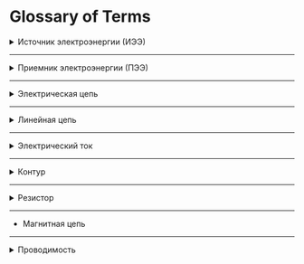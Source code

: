 # Glossary of Terms

 
<details>

<summary>Источник электроэнергии (ИЭЭ)</summary>

## Источник электроэнергии — это устройство или система, которая обеспечивает подачу электрической энергии в электрическую цепь. Источники электроэнергии преобразуют другие формы энергии (механическую, химическую, солнечную и т. д.) в электрическую. Эти устройства обеспечивают ток, который используется для питания различных приёмников электроэнергии.

### Типы источников электроэнергии:

1. **Генераторы** (или электростанции):
- Преобразуют механическую энергию в электрическую. Примеры:
    - **Турбогенераторы** на тепловых, атомных и гидроэлектростанциях.
    - **Гидрогенераторы** на гидроэлектростанциях.
    - **Ветрогенераторы** используют энергию ветра для выработки электричества.

2. **Аккумуляторы и батареи**:
- Преобразуют химическую энергию в электрическую.
- Примеры: **аккумуляторы** (например, свинцово-кислотные, литий-ионные), **батареи** (например, AA, AAA, автомобильные аккумуляторы).

3. **Солнечные панели**:
- Преобразуют солнечную энергию в электрическую с помощью фотоэлектрических элементов.

4. **Топливные элементы**:
- Преобразуют химическую энергию топлива непосредственно в электрическую энергию через электрохимическую реакцию.
- Примеры: водородные топливные элементы.

5. **Термогальванические и термоэлектрические генераторы**:
- Преобразуют теплоту в электрическую энергию.

6. **Элементы пироустройства**:
- Преобразуют механическое воздействие или давление в электрический ток, например, пьезоэлектрические элементы.

### Характеристики источников электроэнергии:

- **Напряжение**: Источник может генерировать постоянное или переменное напряжение. Например, аккумуляторы обычно имеют постоянное напряжение, а генераторы — переменное.

- **Мощность**: Это количество энергии, которое источник может обеспечить за определенный промежуток времени. Источник энергии может быть маломощным (например, батарейки) или высокомощным (например, электростанции).

- **Эффективность**: Эффективность преобразования энергии из одной формы в электрическую может зависеть от типа источника и его конструкции.

### Примеры источников электроэнергии:

1. **Электрогенераторы** на электростанциях.
2. **Аккумуляторы** (например, автомобильные, ноутбучные).
3. **Солнечные панели**.
4. **Ветряные турбины**.
5. **Топливные элементы**, использующие водород или другие топлива.

### Заключение:

Источник электроэнергии — это начало электрической цепи, которое подает электрический ток для питания различных устройств, преобразуя другие виды энергии в электрическую. Он играет ключевую роль в обеспечении функционирования всех типов электрических систем.
</details>

---

<details>

<summary>Приемник электроэнергии (ПЭЭ)</summary>

Это же потребитель и нагрузка. 

## Приёмник электроэнергии — это устройство или установка, которая преобразует электрическую энергию в другие виды энергии (например, механическую, тепловую, световую) для выполнения какой-либо работы. В контексте электрических цепей, приёмник электроэнергии является конечным элементом системы, куда подается энергия от источника (например, генератора или аккумулятора).

### Примеры приёмников электроэнергии:

1. **Электрические двигатели** — преобразуют электрическую энергию в механическую (например, в вентиляторе, насосах или электромобилях).
2. **Освещительные приборы** — такие как лампы, которые преобразуют электрическую энергию в световую.
3. **Нагревательные элементы** — такие как электроплиты, обогреватели или тостеры, которые преобразуют электрическую энергию в теплоту.
4. **Электронные устройства** — телефоны, телевизоры, компьютеры и другие устройства, которые используют электрическую энергию для работы их электронных компонентов.

### Особенности приёмников:

- **Мощность**: Приёмники могут работать при различных уровнях мощности, от низких (например, в быту) до высоких (например, в промышленности).
- **Эффективность**: Приёмники могут иметь различную степень преобразования энергии, в зависимости от их типа и конструктивных особенностей.
- **Характер работы**: В зависимости от типа энергии, которую они потребляют, приёмники могут иметь разные характеристики: постоянная нагрузка, переменная нагрузка, пульсирующая нагрузка и т.д.

Приёмники электроэнергии являются неотъемлемой частью большинства электрических цепей, поскольку они обеспечивают использование подводимой энергии для выполнения конкретной работы.
</details>

---

<details>

<summary>Электрическая цепь</summary>

## Электрическая цепь — это замкнутая проводящая система, через которую может протекать электрический ток. Она состоит из различных компонентов, таких как источники энергии (например, батареи или генераторы), проводники (провода или кабели), элементы управления (выключатели, предохранители) и различные электрические устройства (резисторы, конденсаторы, лампочки и другие).

Основные характеристики электрической цепи:

1. **Источник энергии**: генерирует электрический ток, например, батарея или аккумулятор.
2. **Проводники**: проводят электрический ток между элементами цепи, обычно это металлические провода.
3. **Нагрузочные элементы**: устройства, которые используют электрическую энергию, например, лампочки, электродвигатели, сопротивления и другие.
4. **Замкнутость цепи**: для протекания тока электрическая цепь должна быть замкнутой (от источника энергии до нагрузки и обратно).

Электрическая цепь может быть **последовательной**, **параллельной** или комбинированной (смешанной), в зависимости от того, как соединены её элементы.

Пример простой цепи: батарея, провод и лампочка, соединенные в одном замкнутом контуре. Когда цепь замкнута, ток начинает течь через провод и зажигать лампочку.
</details>

---

<details>

<summary>Линейная цепь</summary>

## Линейная цепь 

Линейная цепь — это электрическая цепь, в которой выполняется **принцип суперпозиции**, т.е. токи и напряжения зависят от источников и параметров цепи *линейно*. Это означает, что удвоение напряжения приводит к удвоению тока, и суммарный отклик цепи равен сумме откликов на отдельные источники.

**Принцип суперпозиции**

Принцип суперпозиции гласит, что в линейной цепи (цепи, где все элементы линейны, например, резисторы, конденсаторы, катушки индуктивности) реакция на несколько источников энергии (источников тока или ЭДС) может быть найдена как сумма реакций на каждый источник в отдельности, при условии, что все остальные источники "выключены".
В линейной цепи токи и напряжения являются линейными функциями от источников. Это означает, что если источник увеличивается в $k$ раз, то токи и напряжения также изменятся в $k$ раз.

### ⚡ **Основные признаки линейной цепи:**

1. **Прямолинейная зависимость**  
   - Закон Ома выполняется без изменений: \( I = \frac{U}{R} \)  
   - График зависимости тока от напряжения — *прямая линия*.

2. **Постоянные параметры**  
   - Сопротивление \(R\), индуктивность \(L\), ёмкость \(C\) — *не зависят* от величины тока или напряжения.  
   - Пример: резистор с постоянным сопротивлением.

3. **Принцип суперпозиции**  
   - В цепи с несколькими источниками ток/напряжение в любой точке можно найти, сложив эффекты от каждого источника по отдельности.

---

### ✅ **Примеры линейных цепей:**
- Схемы с резисторами, катушками и конденсаторами с постоянными параметрами.  
- Цепи с источниками постоянного и переменного тока без нелинейных компонентов.

### 🚫 **Нелинейные цепи:**
- **Диоды, транзисторы, варисторы** — их характеристики зависят от напряжения или тока.  
- **Катушки с насыщением** — индуктивность меняется при сильном токе.  
- **Изменяющиеся сопротивления** — термисторы, фотосопротивления.

---

### 🎯 **Зачем это важно?**  
Методы анализа цепей, такие как контурные токи, узловые потенциалы, эквивалентные генераторы, работают *только для линейных цепей*.  
Для нелинейных цепей применяют численные методы или специальные упрощения.

</details>

---





<details>

<summary>Электрический ток</summary>

## Электрический ток

Электрический ток – это направленное (упорядоченное) движение электрически заряженных частиц. Представьте себе реку: вода в ней течет в определенном направлении. Точно так же и электрический ток – это поток заряженных частиц, движущихся вдоль проводника.

Носители электрического заряда
    - Электроны: Самые распространенные носители заряда в металлах. Они имеют отрицательный заряд и движутся от минуса к плюсу.
    - Ионы: Заряженные атомы или группы атомов. Они могут быть как положительно, так и отрицательно заряженными. В жидкостях и газах ток часто образуется за счет движения ионов.

</details>



---
<details>

<summary>Контур</summary>

## Контур

**Контур** — это замкнутый путь в электрической цепи, который начинается и заканчивается в одной и той же точке, проходя через элементы цепи (резисторы, источники напряжения и тока и т.д.) без пересечения одной и той же ветви дважды в одном направлении.

---

### ✅ **Независимый контур**  
**Независимый контур** — это контур, содержащий хотя бы одну ветвь, которая не входит в другие контуры. Он не может быть выражен как комбинация других контуров в цепи.  

🔍 **Главные признаки независимого контура:**
1. **Уникальная ветвь:** Имеет хотя бы один элемент (ветвь), отсутствующий в других контурах.
2. **Минимальное пересечение:** Независимые контуры не могут быть получены сложением или вычитанием токов других контуров.
3. **Количество контуров:** Для плоской схемы количество независимых контуров определяется формулой:
   
   $L = B - N + 1$
    
   где:
   - $ L $ — количество независимых контуров,  
   - $ B $ — количество ветвей,  
   - $ N $ — количество узлов.

 
</details>

---

<details>

<summary>Резистор</summary>

## [Резистор](../theories_of_electrical_circuits/lessons/3.html#Резистивный-элемент-резистор) — это пассивный электрический компонент, предназначенный для ограничения или регулирования тока в электрической цепи. Он используется для создания сопротивления в цепи, что позволяет контролировать ток и напряжение, а также защищать другие компоненты от перегрузок и коротких замыканий.

### Основные характеристики резистора:

1. **Сопротивление (R)**: Это основной параметр резистора, измеряемый в омах (Ω). Сопротивление определяет, насколько сильно резистор препятствует прохождению электрического тока. Чем выше сопротивление, тем меньше тока может пройти через резистор при заданном напряжении.

2. **Мощность (P)**: Резисторы могут быть рассчитаны на определённую мощность, которая измеряется в ваттах (W). Это максимальная мощность, которую резистор может рассеять, не повреждая себя. Превышение этой мощности может привести к перегреву и выходу из строя резистора.

3. **Точность**: Резисторы могут иметь различные уровни точности, обозначаемые процентами. Например, резистор с точностью ±5% означает, что его сопротивление может отклоняться от номинального значения на 5%.

4. **Температурный коэффициент**: Резистор может изменять своё сопротивление в зависимости от температуры. Температурный коэффициент указывает, на сколько изменится сопротивление при изменении температуры на 1 градус Цельсия.

### Типы резисторов:

- **Проводниковые резисторы**: Обычно сделаны из углерода или металлической проволоки.
- **Пленочные резисторы**: Сопротивление формируется на плёнке, нанесённой на диэлектрический материал.
- **Сменные резисторы (потенциометры и вариационные резисторы)**: Эти резисторы позволяют изменять сопротивление вручную.
- **Мощные резисторы**: Эти резисторы имеют большую мощность и предназначены для работы в цепях с высоким током.

### Применение резисторов:

1. **Ограничение тока**: Для защиты компонентов от избыточного тока.
2. **Делители напряжения**: Используются для создания нужных напряжений в цепи.
3. **Фильтры**: В сочетании с конденсаторами и катушками резисторы используются для создания фильтров, которые пропускают только определённые частоты.
4. **Стабилизация работы цепей**: Они могут использоваться для стабилизации параметров работы других компонентов, таких как транзисторы.

### Как выбрать резистор?
При выборе резистора важно учитывать следующие параметры:
- **Номинальное сопротивление** (например, 1000 Ω).
- **Максимальная мощность**, которую резистор может рассеивать (например, 0.25 W).
- **Точность** и **температурный коэффициент**, если точность критична для работы схемы.

Резисторы — это одни из самых базовых и распространённых компонентов в электрических и электронных схемах.

[Резистор wikipedia](https://ru.wikipedia.org/wiki/%D0%A0%D0%B5%D0%B7%D0%B8%D1%81%D1%82%D0%BE%D1%80)
</details>

---

- Магнитная цепь


---
<details>

<summary>Проводимость</summary>

[Проводимость](../theories_of_electrical_circuits/lessons/3.html#Проводимость-𝐺) (𝐺) — это величина, обратная сопротивлению (𝑅), которая характеризует способность проводника или компонента проводить электрический ток. Чем выше проводимость, тем легче ток проходит через элемент цепи.

Проводимость рассчитывается как:

$G = \frac{1}{R}$

Где:  
- $G$ — проводимость, измеряется в **сименсах** (S).  
- $R$ — сопротивление, измеряется в **омах** ($\Omega$).
</details>


